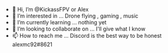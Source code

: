 - 👋 Hi, I’m @KickassFPV or Alex
- 👀 I’m interested in ... Drone flying , gaming , music
- 🌱 I’m currently learning ... nothing yet
- 💞️ I’m looking to collaborate on ... I'll give what I know
- 📫 How to reach me ... Discord is the best way to be honest alexmc92#8621

<!---
KickassFPV/KickassFPV is a ✨ special ✨ repository because its `README.md` (this file) appears on your GitHub profile.
You can click the Preview link to take a look at your changes.
--->
